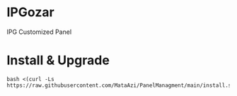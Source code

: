 # IPGozar

IPG Customized Panel

# Install & Upgrade

```
bash <(curl -Ls https://raw.githubusercontent.com/MataAzi/PanelManagment/main/install.sh)
```

